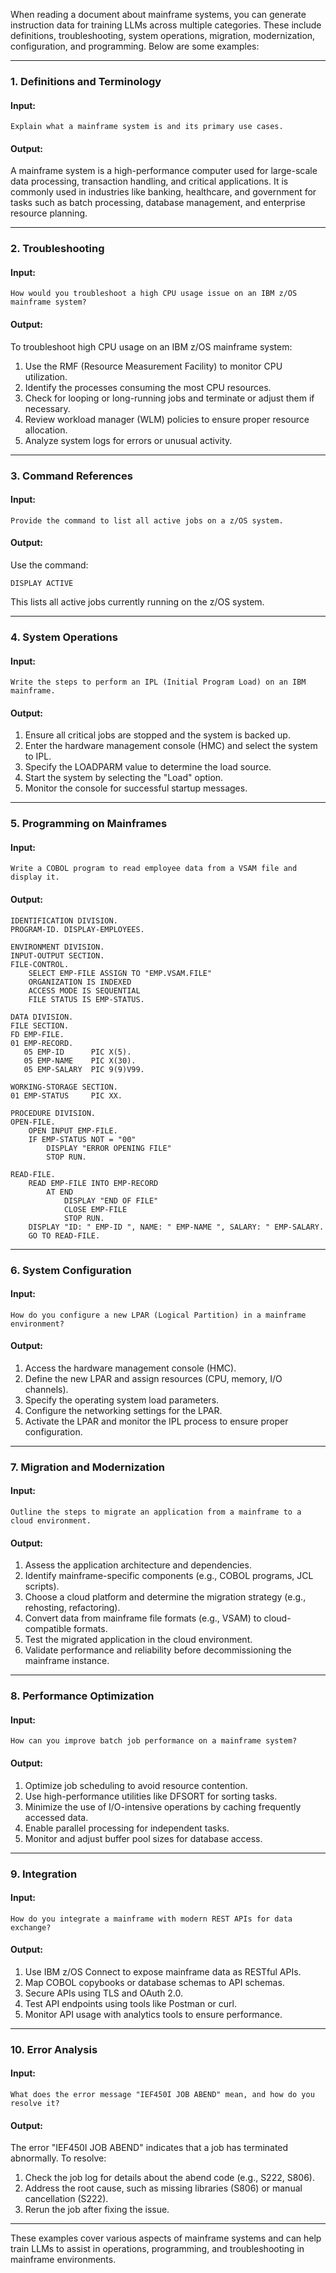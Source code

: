 When reading a document about mainframe systems, you can generate instruction data for training LLMs across multiple categories. These include definitions, troubleshooting, system operations, migration, modernization, configuration, and programming. Below are some examples:

---

### 1. **Definitions and Terminology**
#### Input:
```
Explain what a mainframe system is and its primary use cases.
```
#### Output:
A mainframe system is a high-performance computer used for large-scale data processing, transaction handling, and critical applications. It is commonly used in industries like banking, healthcare, and government for tasks such as batch processing, database management, and enterprise resource planning.

---

### 2. **Troubleshooting**
#### Input:
```
How would you troubleshoot a high CPU usage issue on an IBM z/OS mainframe system?
```
#### Output:
To troubleshoot high CPU usage on an IBM z/OS mainframe system:
1. Use the RMF (Resource Measurement Facility) to monitor CPU utilization.
2. Identify the processes consuming the most CPU resources.
3. Check for looping or long-running jobs and terminate or adjust them if necessary.
4. Review workload manager (WLM) policies to ensure proper resource allocation.
5. Analyze system logs for errors or unusual activity.

---

### 3. **Command References**
#### Input:
```
Provide the command to list all active jobs on a z/OS system.
```
#### Output:
Use the command:
```
DISPLAY ACTIVE
```
This lists all active jobs currently running on the z/OS system.

---

### 4. **System Operations**
#### Input:
```
Write the steps to perform an IPL (Initial Program Load) on an IBM mainframe.
```
#### Output:
1. Ensure all critical jobs are stopped and the system is backed up.
2. Enter the hardware management console (HMC) and select the system to IPL.
3. Specify the LOADPARM value to determine the load source.
4. Start the system by selecting the "Load" option.
5. Monitor the console for successful startup messages.

---

### 5. **Programming on Mainframes**
#### Input:
```
Write a COBOL program to read employee data from a VSAM file and display it.
```
#### Output:
```cobol
IDENTIFICATION DIVISION.
PROGRAM-ID. DISPLAY-EMPLOYEES.

ENVIRONMENT DIVISION.
INPUT-OUTPUT SECTION.
FILE-CONTROL.
    SELECT EMP-FILE ASSIGN TO "EMP.VSAM.FILE"
    ORGANIZATION IS INDEXED
    ACCESS MODE IS SEQUENTIAL
    FILE STATUS IS EMP-STATUS.

DATA DIVISION.
FILE SECTION.
FD EMP-FILE.
01 EMP-RECORD.
   05 EMP-ID      PIC X(5).
   05 EMP-NAME    PIC X(30).
   05 EMP-SALARY  PIC 9(9)V99.

WORKING-STORAGE SECTION.
01 EMP-STATUS     PIC XX.

PROCEDURE DIVISION.
OPEN-FILE.
    OPEN INPUT EMP-FILE.
    IF EMP-STATUS NOT = "00"
        DISPLAY "ERROR OPENING FILE"
        STOP RUN.

READ-FILE.
    READ EMP-FILE INTO EMP-RECORD
        AT END
            DISPLAY "END OF FILE"
            CLOSE EMP-FILE
            STOP RUN.
    DISPLAY "ID: " EMP-ID ", NAME: " EMP-NAME ", SALARY: " EMP-SALARY.
    GO TO READ-FILE.
```

---

### 6. **System Configuration**
#### Input:
```
How do you configure a new LPAR (Logical Partition) in a mainframe environment?
```
#### Output:
1. Access the hardware management console (HMC).
2. Define the new LPAR and assign resources (CPU, memory, I/O channels).
3. Specify the operating system load parameters.
4. Configure the networking settings for the LPAR.
5. Activate the LPAR and monitor the IPL process to ensure proper configuration.

---

### 7. **Migration and Modernization**
#### Input:
```
Outline the steps to migrate an application from a mainframe to a cloud environment.
```
#### Output:
1. Assess the application architecture and dependencies.
2. Identify mainframe-specific components (e.g., COBOL programs, JCL scripts).
3. Choose a cloud platform and determine the migration strategy (e.g., rehosting, refactoring).
4. Convert data from mainframe file formats (e.g., VSAM) to cloud-compatible formats.
5. Test the migrated application in the cloud environment.
6. Validate performance and reliability before decommissioning the mainframe instance.

---

### 8. **Performance Optimization**
#### Input:
```
How can you improve batch job performance on a mainframe system?
```
#### Output:
1. Optimize job scheduling to avoid resource contention.
2. Use high-performance utilities like DFSORT for sorting tasks.
3. Minimize the use of I/O-intensive operations by caching frequently accessed data.
4. Enable parallel processing for independent tasks.
5. Monitor and adjust buffer pool sizes for database access.

---

### 9. **Integration**
#### Input:
```
How do you integrate a mainframe with modern REST APIs for data exchange? 
```
#### Output:
1. Use IBM z/OS Connect to expose mainframe data as RESTful APIs.
2. Map COBOL copybooks or database schemas to API schemas.
3. Secure APIs using TLS and OAuth 2.0.
4. Test API endpoints using tools like Postman or curl.
5. Monitor API usage with analytics tools to ensure performance.

---

### 10. **Error Analysis**
#### Input:
```
What does the error message "IEF450I JOB ABEND" mean, and how do you resolve it?
```
#### Output:
The error "IEF450I JOB ABEND" indicates that a job has terminated abnormally. To resolve:
1. Check the job log for details about the abend code (e.g., S222, S806).
2. Address the root cause, such as missing libraries (S806) or manual cancellation (S222).
3. Rerun the job after fixing the issue.

---

These examples cover various aspects of mainframe systems and can help train LLMs to assist in operations, programming, and troubleshooting in mainframe environments.